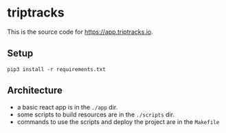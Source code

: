 # triptracks
This is the source code for https://app.triptracks.io.

## Setup
`pip3 install -r requirements.txt`

## Architecture
- a basic react app is in the `./app` dir.
- some scripts to build resources are in the `./scripts` dir.
- commands to use the scripts and deploy the project are in the `Makefile`
